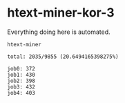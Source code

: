 # htext-miner-kor-3

Everything doing here is automated.

```
htext-miner

total: 2035/9855 (20.6494165398275%)

job0: 372
job1: 430
job2: 398
job3: 432
job4: 403
```